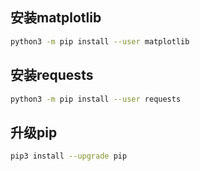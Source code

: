 ## 安装matplotlib

```bash
python3 -m pip install --user matplotlib
```

## 安装requests
 
```bash
python3 -m pip install --user requests
```

## 升级pip
 
```bash
pip3 install --upgrade pip
```